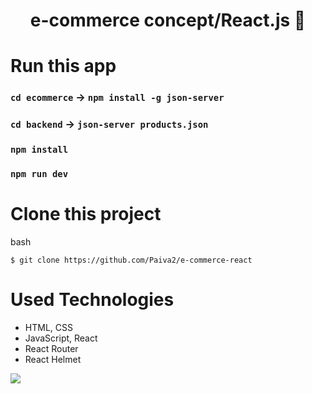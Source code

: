 <h1 align="center">
    e-commerce concept/React.js &#128197;
</h1>

# Run this app

### `cd ecommerce` -> `npm install -g json-server`
### `cd backend` -> `json-server products.json`
### `npm install`
### `npm run dev`

# Clone this project
bash

`$ git clone https://github.com/Paiva2/e-commerce-react`

# Used Technologies

- HTML, CSS
- JavaScript, React
- React Router
- React Helmet

<img src="./demo/Demo.webm">
